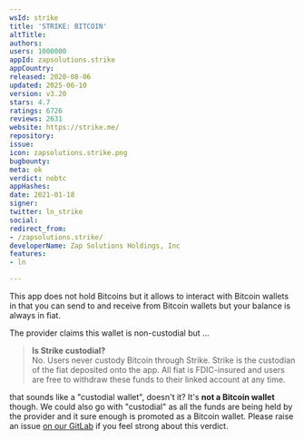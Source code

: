 ```yaml
---
wsId: strike
title: 'STRIKE: BITCOIN'
altTitle: 
authors: 
users: 1000000
appId: zapsolutions.strike
appCountry: 
released: 2020-08-06
updated: 2025-06-10
version: v3.20
stars: 4.7
ratings: 6726
reviews: 2631
website: https://strike.me/
repository: 
issue: 
icon: zapsolutions.strike.png
bugbounty: 
meta: ok
verdict: nobtc
appHashes: 
date: 2021-01-18
signer: 
twitter: ln_strike
social: 
redirect_from:
- /zapsolutions.strike/
developerName: Zap Solutions Holdings, Inc
features:
- ln

---
```


This app does not hold Bitcoins but it allows to interact with Bitcoin wallets
in that you can send to and receive from Bitcoin wallets but your balance is
always in fiat.

The provider claims this wallet is non-custodial but ...

> **Is Strike custodial?**<br>
  No. Users never custody Bitcoin through Strike. Strike is the custodian of the
  fiat deposited onto the app. All fiat is FDIC-insured and users are free to
  withdraw these funds to their linked account at any time.

that sounds like a "custodial wallet", doesn't it? It's **not a Bitcoin wallet**
though. We could also go with "custodial" as all the
funds are being held by the provider and it sure enough is promoted as a Bitcoin
wallet. Please raise an issue
[on our GitLab](https://gitlab.com/walletscrutiny/walletScrutinyCom/-/issues/new)
if you feel strong about this verdict.
